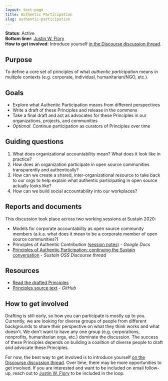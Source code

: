 ```yaml
---
layout: text-page
title: Authentic Participation
slug: authentic-participation
---
```


**Status**: Active<br />
**Bottom liner**: [Justin W. Flory](https://twitter.com/jflory7)<br />
**How to get involved**: Introduce yourself [in the Discourse discussion thread](https://discourse.sustainoss.org/t/principles-of-authentic-participation-continuing-the-sustain-conversation/284).


## Purpose

To define a core set of principles of what _authentic participation_ means in multiple contexts (e.g. corporate, individual, humanitarian/NGO, etc.).


## Goals

* Explore what Authentic Participation means from different perspectives
* Write a draft of these Principles and release in the commons
* Take a final draft and act as advocates for these Principles in our organizations, projects, and communities
* _Optional_: Continue participation as curators of Principles over time


## Guiding questions

1. What does organizational accountability mean?
   What does it look like in practice?
1. How does an organization participate in open source communities transparently and authentically?
1. How can we create a shared, inter-organizational resource to take back to our orgs to help explain what authentic participating in open source actually looks like?
1. How can we build social accountability into our workplaces?


## Reports and documents

This discussion took place across two working sessions at Sustain 2020:

* Models for corporate accountability as open source community members (a.k.a. what does it mean to be a corporate member of open source communities?)
* Principles of Authentic Contribution ([session notes](https://docs.google.com/document/d/15UcaImOlR1XKA9SX9qE_kxW5A6NRI_369eQUO5ZW1xc/edit?usp=sharing)) - _Google Docs_
* [Principles of Authentic Participation: continuing the Sustain conversation](https://discourse.sustainoss.org/t/principles-of-authentic-participation-continuing-the-sustain-conversation/284) - _Sustain OSS Discourse thread_


## Resources

* [Read the drafted Principles](https://authentic-participation.rtfd.io/)
* [Principles source text](https://github.com/sustainers/authentic-participation) - _GitHub_


## How to get involved

Drafting is still early, so how you can participate is mostly up to you.
Currently, we are looking for diverse groups of people from different backgrounds to share their perspective on what they think works and what doesn't.
We don't want to have any one group (e.g. corporations, nonprofits, humanitarian orgs, etc.) dominate the discussion.
The success of these Principles depends on building a coalition of diverse people to draft and advocate these Principles.

For now, the best way to get involved is to introduce yourself [on the Discourse discussion thread](https://discourse.sustainoss.org/t/principles-of-authentic-participation-continuing-the-sustain-conversation/284).
Over time, there may be more opportunities to get involved.
If you are interested and want to be included on email follow-up, reach out to [Justin W. Flory](https://justinwflory.com) to be included in the loop.
